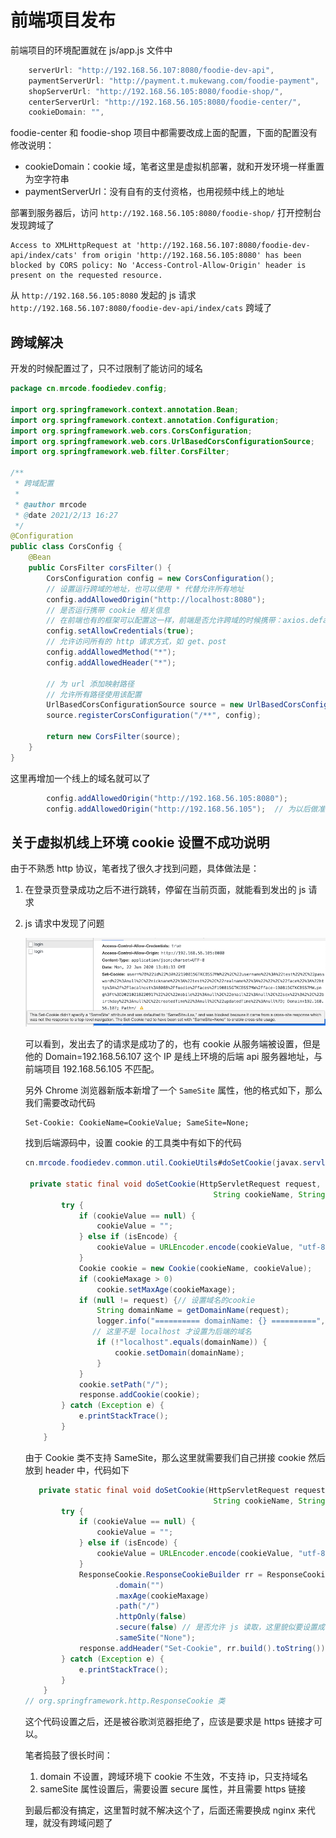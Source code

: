 # 前端项目发布

前端项目的环境配置就在 js/app.js 文件中

```javascript
    serverUrl: "http://192.168.56.107:8080/foodie-dev-api",                      // 接口服务接口地址
    paymentServerUrl: "http://payment.t.mukewang.com/foodie-payment",       // 支付中心服务地址
    shopServerUrl: "http://192.168.56.105:8080/foodie-shop/",                            // 门户网站地址
    centerServerUrl: "http://192.168.56.105:8080/foodie-center/",                        // 用户中心地址
    cookieDomain: "",
```

foodie-center  和 foodie-shop 项目中都需要改成上面的配置，下面的配置没有修改说明：

- cookieDomain：cookie 域，笔者这里是虚拟机部署，就和开发环境一样重置为空字符串
- paymentServerUrl：没有自有的支付资格，也用视频中线上的地址

部署到服务器后，访问 `http://192.168.56.105:8080/foodie-shop/` 打开控制台发现跨域了

```
Access to XMLHttpRequest at 'http://192.168.56.107:8080/foodie-dev-api/index/cats' from origin 'http://192.168.56.105:8080' has been blocked by CORS policy: No 'Access-Control-Allow-Origin' header is present on the requested resource.
```

从 `http://192.168.56.105:8080` 发起的 js 请求 `http://192.168.56.107:8080/foodie-dev-api/index/cats` 跨域了

## 跨域解决

开发的时候配置过了，只不过限制了能访问的域名

```java
package cn.mrcode.foodiedev.config;

import org.springframework.context.annotation.Bean;
import org.springframework.context.annotation.Configuration;
import org.springframework.web.cors.CorsConfiguration;
import org.springframework.web.cors.UrlBasedCorsConfigurationSource;
import org.springframework.web.filter.CorsFilter;

/**
 * 跨域配置
 *
 * @author mrcode
 * @date 2021/2/13 16:27
 */
@Configuration
public class CorsConfig {
    @Bean
    public CorsFilter corsFilter() {
        CorsConfiguration config = new CorsConfiguration();
        // 设置运行跨域的地址，也可以使用 * 代替允许所有地址
        config.addAllowedOrigin("http://localhost:8080");
        // 是否运行携带 cookie 相关信息
        // 在前端也有的框架可以配置这一样，前端是否允许跨域的时候携带：axios.defaults.withCredentials = true;
        config.setAllowCredentials(true);
        // 允许访问所有的 http 请求方式，如 get、post
        config.addAllowedMethod("*");
        config.addAllowedHeader("*");

        // 为 url 添加映射路径
        // 允许所有路径使用该配置
        UrlBasedCorsConfigurationSource source = new UrlBasedCorsConfigurationSource();
        source.registerCorsConfiguration("/**", config);

        return new CorsFilter(source);
    }
}

```

这里再增加一个线上的域名就可以了

```java
        config.addAllowedOrigin("http://192.168.56.105:8080");
        config.addAllowedOrigin("http://192.168.56.105");  // 为以后做准备
```

## 关于虚拟机线上环境 cookie 设置不成功说明

由于不熟悉 http 协议，笔者找了很久才找到问题，具体做法是：

1. 在登录页登录成功之后不进行跳转，停留在当前页面，就能看到发出的 js 请求

2. js 请求中发现了问题

   ![image-20210301224551821](./assets/image-20210301224551821.png)

   可以看到，发出去了的请求是成功了的，也有 cookie 从服务端被设置，但是他的 Domain=192.168.56.107 这个 IP 是线上环境的后端 api 服务器地址，与前端项目 192.168.56.105 不匹配。

   另外 Chrome 浏览器新版本新增了一个 `SameSite` 属性，他的格式如下，那么我们需要改动代码

   ```
   Set-Cookie: CookieName=CookieValue; SameSite=None;
   ```

   找到后端源码中，设置 cookie 的工具类中有如下的代码

   ```java
   cn.mrcode.foodiedev.common.util.CookieUtils#doSetCookie(javax.servlet.http.HttpServletRequest, javax.servlet.http.HttpServletResponse, java.lang.String, java.lang.String, int, boolean)
   
    private static final void doSetCookie(HttpServletRequest request, HttpServletResponse response,
                                             String cookieName, String cookieValue, int cookieMaxage, boolean isEncode) {
           try {
               if (cookieValue == null) {
                   cookieValue = "";
               } else if (isEncode) {
                   cookieValue = URLEncoder.encode(cookieValue, "utf-8");
               }
               Cookie cookie = new Cookie(cookieName, cookieValue);
               if (cookieMaxage > 0)
                   cookie.setMaxAge(cookieMaxage);
               if (null != request) {// 设置域名的cookie
                   String domainName = getDomainName(request);
                   logger.info("========== domainName: {} ==========", domainName);
                  // 这里不是 localhost 才设置为后端的域名
                   if (!"localhost".equals(domainName)) {
                       cookie.setDomain(domainName);
                   }
               }
               cookie.setPath("/");
               response.addCookie(cookie);
           } catch (Exception e) {
               e.printStackTrace();
           }
       }
   ```

   由于 Cookie 类不支持 SameSite，那么这里就需要我们自己拼接 cookie 然后放到 header 中，代码如下

   ```java
      private static final void doSetCookie(HttpServletRequest request, HttpServletResponse response,
                                             String cookieName, String cookieValue, int cookieMaxage, boolean isEncode) {
           try {
               if (cookieValue == null) {
                   cookieValue = "";
               } else if (isEncode) {
                   cookieValue = URLEncoder.encode(cookieValue, "utf-8");
               }
               ResponseCookie.ResponseCookieBuilder rr = ResponseCookie.from(cookieName, cookieValue)
                       .domain("")
                       .maxAge(cookieMaxage)
                       .path("/")
                       .httpOnly(false)
                       .secure(false) // 是否允许 js 读取，这里貌似要设置成 true
                       .sameSite("None");
               response.addHeader("Set-Cookie", rr.build().toString());
           } catch (Exception e) {
               e.printStackTrace();
           }
       }
   // org.springframework.http.ResponseCookie 类
   ```

   这个代码设置之后，还是被谷歌浏览器拒绝了，应该是要求是 https 链接才可以。

   笔者捣鼓了很长时间：

   1. domain 不设置，跨域环境下 cookie 不生效，不支持 ip，只支持域名
   2. sameSite 属性设置后，需要设置 secure 属性，并且需要 https 链接

   到最后都没有搞定，这里暂时就不解决这个了，后面还需要换成 nginx 来代理，就没有跨域问题了

   

   